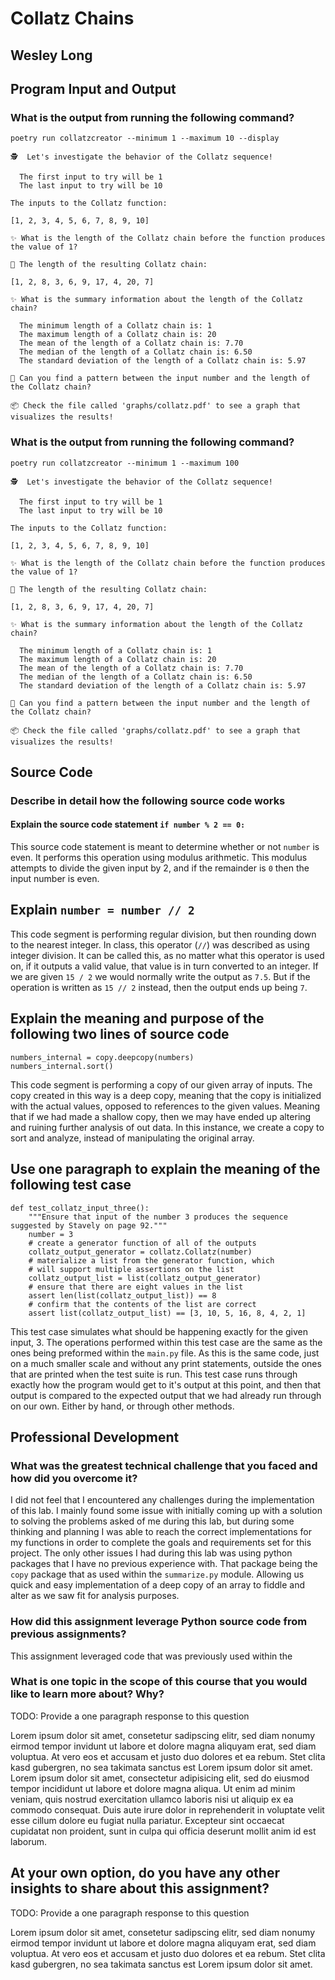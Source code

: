 # Collatz Chains

## Wesley Long

## Program Input and Output

### What is the output from running the following command?

`poetry run collatzcreator --minimum 1 --maximum 10 --display`

```
🕵  Let's investigate the behavior of the Collatz sequence!

  The first input to try will be 1
  The last input to try will be 10

The inputs to the Collatz function:

[1, 2, 3, 4, 5, 6, 7, 8, 9, 10]

✨ What is the length of the Collatz chain before the function produces the value of 1?

📏 The length of the resulting Collatz chain:

[1, 2, 8, 3, 6, 9, 17, 4, 20, 7]

✨ What is the summary information about the length of the Collatz chain?

  The minimum length of a Collatz chain is: 1
  The maximum length of a Collatz chain is: 20
  The mean of the length of a Collatz chain is: 7.70
  The median of the length of a Collatz chain is: 6.50
  The standard deviation of the length of a Collatz chain is: 5.97

🤷 Can you find a pattern between the input number and the length of the Collatz chain?

📦 Check the file called 'graphs/collatz.pdf' to see a graph that visualizes the results!
```

### What is the output from running the following command?

`poetry run collatzcreator --minimum 1 --maximum 100`

```
🕵  Let's investigate the behavior of the Collatz sequence!

  The first input to try will be 1
  The last input to try will be 10

The inputs to the Collatz function:

[1, 2, 3, 4, 5, 6, 7, 8, 9, 10]

✨ What is the length of the Collatz chain before the function produces the value of 1?

📏 The length of the resulting Collatz chain:

[1, 2, 8, 3, 6, 9, 17, 4, 20, 7]

✨ What is the summary information about the length of the Collatz chain?

  The minimum length of a Collatz chain is: 1
  The maximum length of a Collatz chain is: 20
  The mean of the length of a Collatz chain is: 7.70
  The median of the length of a Collatz chain is: 6.50
  The standard deviation of the length of a Collatz chain is: 5.97

🤷 Can you find a pattern between the input number and the length of the Collatz chain?

📦 Check the file called 'graphs/collatz.pdf' to see a graph that visualizes the results!
```

## Source Code

### Describe in detail how the following source code works

#### Explain the source code statement `if number % 2 == 0:`


This source code statement is meant to determine whether or not `number` is even.  It performs this operation using modulus arithmetic.  This modulus attempts to divide the given input by 2, and if the remainder is `0` then the input number is even.

## Explain `number = number // 2`

This code segment is performing regular division, but then rounding down to the nearest integer.  In class, this operator (`//`) was described as using integer division.  It can be called this, as no matter what this operator is used on, if it outputs a valid value, that value is in turn converted to an integer.  If we are given `15 / 2` we would normally write the output as `7.5`.  But if the operation is written as `15 // 2` instead, then the output ends up being `7`.

## Explain the meaning and purpose of the following two lines of source code

```
numbers_internal = copy.deepcopy(numbers)
numbers_internal.sort()
```

This code segment is performing a copy of our given array of inputs.  The copy created in this way is a deep copy, meaning that the copy is initialized with the actual values, opposed to references to the given values.  Meaning that if we had made a shallow copy, then we may have ended up altering and ruining further analysis of out data.  In this instance, we create a copy to sort and analyze, instead of manipulating the original array.

## Use one paragraph to explain the meaning of the following test case

```
def test_collatz_input_three():
    """Ensure that input of the number 3 produces the sequence suggested by Stavely on page 92."""
    number = 3
    # create a generator function of all of the outputs
    collatz_output_generator = collatz.Collatz(number)
    # materialize a list from the generator function, which
    # will support multiple assertions on the list
    collatz_output_list = list(collatz_output_generator)
    # ensure that there are eight values in the list
    assert len(list(collatz_output_list)) == 8
    # confirm that the contents of the list are correct
    assert list(collatz_output_list) == [3, 10, 5, 16, 8, 4, 2, 1]
```

This test case simulates what should be happening exactly for the given input, 3.  The operations performed within this test case are the same as the ones being preformed within the `main.py` file.  As this is the same code, just on a much smaller scale and without any print statements, outside the ones that are printed when the test suite is run.  This test case runs through exactly how the program would get to it's output at this point, and then that output is compared to the expected output that we had already run through on our own.  Either by hand, or through other methods.

## Professional Development

### What was the greatest technical challenge that you faced and how did you overcome it?

I did not feel that I encountered any challenges during the implementation of this lab.  I mainly found some issue with initially coming up with a solution to solving the problems asked of me during this lab, but during some thinking and planning I was able to reach the correct implementations for my functions in order to complete the goals and requirements set for this project.  The only other issues I had during this lab was using python packages that I have no previous experience with.  That package being the `copy` package that as used within the `summarize.py` module.  Allowing us quick and easy implementation of a deep copy of an array to fiddle and alter as we saw fit for analysis purposes.

### How did this assignment leverage Python source code from previous assignments?

This assignment leveraged code that was previously used within the

### What is one topic in the scope of this course that you would like to learn more about? Why?

TODO: Provide a one paragraph response to this question

Lorem ipsum dolor sit amet, consetetur sadipscing elitr, sed diam nonumy eirmod
tempor invidunt ut labore et dolore magna aliquyam erat, sed diam voluptua. At
vero eos et accusam et justo duo dolores et ea rebum. Stet clita kasd
gubergren, no sea takimata sanctus est Lorem ipsum dolor sit amet. Lorem ipsum
dolor sit amet, consectetur adipisicing elit, sed do eiusmod tempor incididunt
ut labore et dolore magna aliqua. Ut enim ad minim veniam, quis nostrud
exercitation ullamco laboris nisi ut aliquip ex ea commodo consequat. Duis aute
irure dolor in reprehenderit in voluptate velit esse cillum dolore eu fugiat
nulla pariatur. Excepteur sint occaecat cupidatat non proident, sunt in culpa
qui officia deserunt mollit anim id est laborum.

## At your own option, do you have any other insights to share about this assignment?

TODO: Provide a one paragraph response to this question

Lorem ipsum dolor sit amet, consetetur sadipscing elitr, sed diam nonumy eirmod
tempor invidunt ut labore et dolore magna aliquyam erat, sed diam voluptua. At
vero eos et accusam et justo duo dolores et ea rebum. Stet clita kasd gubergren,
no sea takimata sanctus est Lorem ipsum dolor sit amet.
